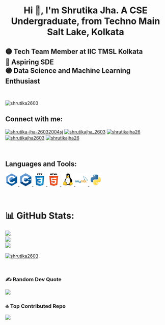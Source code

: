 <h1 align="center">Hi 👋, I'm Shrutika Jha. A CSE Undergraduate, from Techno Main Salt Lake, Kolkata</h1>
<h3 align="center"></h3>
<h2>🟡 Tech Team Member at IIC TMSL Kolkata <br>
🔴 Aspiring SDE<br>
🟣 Data Science and Machine Learning Enthusiast </h2> <br>

<p align="left"> <img src="https://komarev.com/ghpvc/?username=shrutika2603&label=Profile%20views&color=0e75b6&style=flat" alt="shrutika2603" /> </p>

<h2 align="left">Connect with me:</h2>
<p align="left">
<a href="https://linkedin.com/in/shrutika-jha-26032004sj" target="blank"><img align="center" src="https://raw.githubusercontent.com/rahuldkjain/github-profile-readme-generator/master/src/images/icons/Social/linked-in-alt.svg" alt="shrutika-jha-26032004sj" height="30" width="40" /></a>
<a href="https://instagram.com/shrutikajha_2603" target="blank"><img align="center" src="https://raw.githubusercontent.com/rahuldkjain/github-profile-readme-generator/master/src/images/icons/Social/instagram.svg" alt="shrutikajha_2603" height="30" width="40" /></a>
<a href="https://www.codechef.com/users/shrutikajha26" target="blank"><img align="center" src="https://cdn.jsdelivr.net/npm/simple-icons@3.1.0/icons/codechef.svg" alt="shrutikajha26" height="30" width="40" /></a>
<a href="https://www.hackerrank.com/shrutikajha2603" target="blank"><img align="center" src="https://raw.githubusercontent.com/rahuldkjain/github-profile-readme-generator/master/src/images/icons/Social/hackerrank.svg" alt="shrutikajha2603" height="30" width="40" /></a>
<a href="https://leetcode.com/shrutikajha_26/" target="blank"><img align="center" src="https://raw.githubusercontent.com/rahuldkjain/github-profile-readme-generator/master/src/images/icons/Social/leet-code.svg" alt="shrutikajha26" height="30" width="40" /></a>
</p>
<br>
<h2 align="left">Languages and Tools:</h2>
<p align="left"> <a href="https://www.cprogramming.com/" target="_blank" rel="noreferrer"> <img src="https://raw.githubusercontent.com/devicons/devicon/master/icons/c/c-original.svg" alt="c" width="40" height="40"/> </a> <a href="https://www.w3schools.com/cpp/" target="_blank" rel="noreferrer"> <img src="https://raw.githubusercontent.com/devicons/devicon/master/icons/cplusplus/cplusplus-original.svg" alt="cplusplus" width="40" height="40"/> </a> <a href="https://www.w3schools.com/css/" target="_blank" rel="noreferrer"> <img src="https://raw.githubusercontent.com/devicons/devicon/master/icons/css3/css3-original-wordmark.svg" alt="css3" width="40" height="40"/> </a> <a href="https://www.w3.org/html/" target="_blank" rel="noreferrer"> <img src="https://raw.githubusercontent.com/devicons/devicon/master/icons/html5/html5-original-wordmark.svg" alt="html5" width="40" height="40"/> </a> <a href="https://www.linux.org/" target="_blank" rel="noreferrer"> <img src="https://raw.githubusercontent.com/devicons/devicon/master/icons/linux/linux-original.svg" alt="linux" width="40" height="40"/> </a> <a href="https://www.mysql.com/" target="_blank" rel="noreferrer"> <img src="https://raw.githubusercontent.com/devicons/devicon/master/icons/mysql/mysql-original-wordmark.svg" alt="mysql" width="40" height="40"/> </a> <a href="https://www.python.org" target="_blank" rel="noreferrer"> <img src="https://raw.githubusercontent.com/devicons/devicon/master/icons/python/python-original.svg" alt="python" width="40" height="40"/> </a> </p><br>


# 📊 GitHub Stats:
![](https://github-readme-stats.vercel.app/api?username=shrutika2603&theme=radical&hide_border=true&include_all_commits=true&count_private=true)<br/>
![](https://github-readme-streak-stats.herokuapp.com/?user=shrutika2603&theme=radical&hide_border=true)<br/>
![](https://github-readme-stats.vercel.app/api/top-langs/?username=shrutika2603&theme=radical&hide_border=true&include_all_commits=true&count_private=true&layout=compact)

<p align="left"> <a href="https://github.com/ryo-ma/github-profile-trophy"><img src="https://github-profile-trophy.vercel.app/?username=shrutika2603" alt="shrutika2603"/></a> </p><br>


### ✍️ Random Dev Quote
![](https://quotes-github-readme.vercel.app/api?type=horizontal&theme=radical)
### 🔝 Top Contributed Repo
![](https://github-contributor-stats.vercel.app/api?username=shrutika2603&limit=5&theme=dark&combine_all_yearly_contributions=true)

